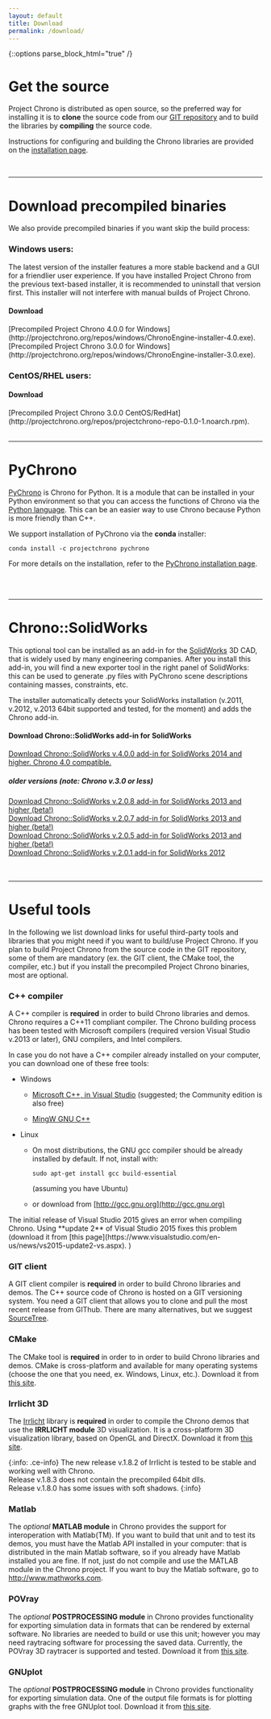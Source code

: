 ```yaml
---
layout: default
title: Download
permalink: /download/
---
```


{::options parse_block_html="true" /}

Get the source
==============

Project Chrono is distributed as open source, so the preferred way for installing it is to **clone** the source code from our [GIT repository](https://github.com/projectchrono/chrono) and to build the libraries by **compiling** the source code.

Instructions for configuring and building the Chrono libraries are provided on the [installation page](http://api.projectchrono.org/development/tutorial_table_of_content_install.html).

<br>

---

Download precompiled binaries
=============================

We also provide precompiled binaries if you want skip the build process:

### Windows users:
The latest version of the installer features a more stable backend and a GUI for a friendlier user experience. If you have installed Project Chrono from the previous text-based installer, it is recommended to uninstall that version first. This installer will not interfere with manual builds of Project Chrono.

<div class="well">
<h4> <span class="glyphicon glyphicon-download-alt"></span> Download</h4>
[Precompiled Project Chrono 4.0.0 for Windows](http://projectchrono.org/repos/windows/ChronoEngine-installer-4.0.exe).
<br>
[Precompiled Project Chrono 3.0.0 for Windows](http://projectchrono.org/repos/windows/ChronoEngine-installer-3.0.exe).
</div>


### CentOS/RHEL users:

<div class="well">
<h4> <span class="glyphicon glyphicon-download-alt"></span> Download</h4>
[Precompiled Project Chrono 3.0.0 CentOS/RedHat](http://projectchrono.org/repos/projectchrono-repo-0.1.0-1.noarch.rpm). 
</div>

<br>

---

PyChrono
========

[PyChrono](http://projectchrono.org/pychrono/) is Chrono for Python. It is a module that can be installed in your Python environment so that you can access the functions of Chrono via the [Python language](http://www.python.org). This can be an easier way to use Chrono because Python is more friendly than C++.

We support installation of PyChrono via the **conda** installer:

```
conda install -c projectchrono pychrono
```

For more details on the installation, refer to the 
[PyChrono installation page](http://api.projectchrono.org/pychrono_installation.html).


<br>
<br>


---


Chrono::SolidWorks
==================

This optional tool can be installed as an add-in for the
[SolidWorks](http://www.SolidWorks.com) 3D CAD, that is widely used by
many engineering companies. After you install this add-in, you will find
a new exporter tool in the right panel of SolidWorks: this can be used
to generate .py files with PyChrono scene descriptions
containing masses, constraints, etc.

The installer automatically detects your SolidWorks installation (v.2011,
v.2012, v.2013 64bit supported and tested, for the moment) and adds the
Chrono add-in.


<div class="well">
<h4> <span class="glyphicon glyphicon-download-alt"></span> Download Chrono::SolidWorks add-in for SolidWorks</h4>
<a href="http://www.projectchrono.org/assets/installers/ChronoEngine_SolidWorks_v4.00.exe"> Download Chrono::SolidWorks v.4.0.0 add-in for SolidWorks 2014 and higher. Chrono 4.0 compatible.</a><br />

<h5> older versions (note: Chrono v.3.0 or less)</h5>
<a href="http://www.projectchrono.org/assets/installers/ChronoEngine_SolidWorks_v2.08.exe"> Download Chrono::SolidWorks v.2.0.8 add-in for SolidWorks 2013 and higher (beta!)</a><br />
<a href="http://www.projectchrono.org/assets/installers/ChronoEngine_SolidWorks_v2.07.exe"> Download Chrono::SolidWorks v.2.0.7 add-in for SolidWorks 2013 and higher (beta!)</a><br />
<a href="http://www.projectchrono.org/assets/installers/ChronoEngine_SolidWorks_v2.05.exe"> Download Chrono::SolidWorks v.2.0.5 add-in for SolidWorks 2013 and higher (beta!)</a><br />
<a href="http://www.projectchrono.org/assets/installers/ChronoEngine_SolidWorks_v2.01.exe"> Download Chrono::SolidWorks v.2.0.1 add-in for SolidWorks 2012</a><br />
</div>

<br>
<br>

---


Useful tools
=============================

In the following we list download links for useful third-party tools and libraries that you might need if you want to build/use Project Chrono. If you plan to build Project Chrono from the source code in the GIT repository, some of them are mandatory (ex. the GIT client, the CMake tool, the compiler, etc.) but if you install the precompiled Project Chrono binaries, most are optional.


### C++ compiler

A C++ compiler is **required** in order to build
Chrono libraries and demos. Chrono requires a C++11 compliant compiler. The Chrono building process has been tested with Microsoft compilers (required version Visual Studio v.2013 or later), GNU compilers, and Intel compilers.

<div class="ce-info">

In case you do not have a C++ compiler already installed on your computer, you can download one of these free tools:

* Windows

  * [Microsoft C++, in Visual Studio](https://www.visualstudio.com)  (suggested; the Community edition is also free)

  * [MingW GNU C++](http://www.mingw.org/wiki/InstallationHOWTOforMinGW)

* Linux

  * On most distributions, the GNU gcc compiler should be already installed by default. If not, install with:  
	```
	sudo apt-get install gcc build-essential
	```  
    (assuming you have Ubuntu)

  * or download from [http://gcc.gnu.org](http://gcc.gnu.org)
</div>

<div class="ce-danger">
The initial release of Visual Studio 2015 gives an
error when compiling Chrono. Using **update 2** of Visual Studio 2015 fixes this problem (download it from
[this page](https://www.visualstudio.com/en-us/news/vs2015-update2-vs.aspx). )
</div>


### GIT client

A GIT client compiler is **required** in order to build
Chrono libraries and demos.
The C++ source code of Chrono is hosted on a GIT versioning system.
You need a GIT client that allows you to clone and pull the most recent release from GIThub.
There are many alternatives, but we suggest [SourceTree](https://www.sourcetreeapp.com/).


### CMake

The CMake tool is **required** in order to in order to build
Chrono libraries and demos. CMake is cross-platform and available
for many operating systems (choose the one that you need, ex. Windows,
Linux, etc.). Download it from [this site](http://www.cmake.org/cmake/resources/software.html).


### Irrlicht 3D

The [Irrlicht](http://irrlicht.sourceforge.net/downloads.html) library
is **required** in order to compile the Chrono demos that use the **IRRLICHT module**
3D visualization. It is a cross-platform 3D visualization library, based
on OpenGL and DirectX. Download it from [this site](http://downloads.sourceforge.net/irrlicht/irrlicht-1.8.2.zip).

{:info: .ce-info}
The new release v.1.8.2 of Irrlicht is tested to be stable and working well with Chrono.  
Release v.1.8.3 does not contain the precompiled 64bit dlls.  
Release v.1.8.0 has some issues with soft shadows.
{:info}


### Matlab

The *optional* **MATLAB module** in Chrono provides the support
for interoperation with Matlab(TM). If you want to build that unit and
to test its demos, you must have the Matlab API installed in your
computer: that is distributed in the main Matlab software, so if you
already have Matlab installed you are fine. If not, just do not compile and use the
MATLAB module in the Chrono project. If you want to buy the
Matlab software, go to
[<http://www.mathworks.com>](http://www.mathworks.com).


### POVray

The *optional* **POSTPROCESSING module** in Chrono provides
functionality for exporting simulation data in formats that can be
rendered by external software. No libraries are needed to build or use
this unit; however you may need raytracing software for
processing the saved data. Currently, the POVray 3D raytracer is
supported and tested. Download it from [this
site](http://www.povray.org).

### GNUplot

The *optional* **POSTPROCESSING module** in Chrono provides
functionality for exporting simulation data. One of the output file formats
is for plotting graphs with the free GNUplot tool. Download it from [this
site](http://www.gnuplot.info).
